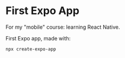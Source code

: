 # First Expo App

For my "mobile" course: learning React Native.

First Expo app, made with:

```
npx create-expo-app
```
